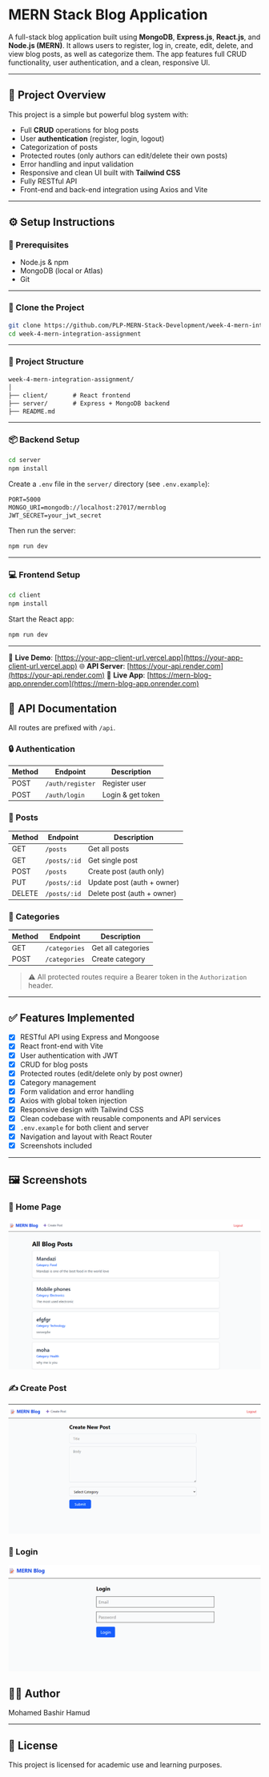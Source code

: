 # MERN Stack Blog Application

A full-stack blog application built using **MongoDB**, **Express.js**, **React.js**, and **Node.js (MERN)**. It allows users to register, log in, create, edit, delete, and view blog posts, as well as categorize them. The app features full CRUD functionality, user authentication, and a clean, responsive UI.

---

## 📝 Project Overview

This project is a simple but powerful blog system with:

- Full **CRUD** operations for blog posts
- User **authentication** (register, login, logout)
- Categorization of posts
- Protected routes (only authors can edit/delete their own posts)
- Error handling and input validation
- Responsive and clean UI built with **Tailwind CSS**
- Fully RESTful API
- Front-end and back-end integration using Axios and Vite

---

## ⚙️ Setup Instructions

### 🔐 Prerequisites

- Node.js & npm
- MongoDB (local or Atlas)
- Git

---

### 🚀 Clone the Project

```bash
git clone https://github.com/PLP-MERN-Stack-Development/week-4-mern-integration-assignment-MohamedBashir2093.git
cd week-4-mern-integration-assignment
````

---

### 📁 Project Structure

```
week-4-mern-integration-assignment/
│
├── client/       # React frontend
├── server/       # Express + MongoDB backend
├── README.md
```

---

### 📦 Backend Setup

```bash
cd server
npm install
```

Create a `.env` file in the `server/` directory (see `.env.example`):

```env
PORT=5000
MONGO_URI=mongodb://localhost:27017/mernblog
JWT_SECRET=your_jwt_secret
```

Then run the server:

```bash
npm run dev
```

---

### 💻 Frontend Setup

```bash
cd client
npm install
```

Start the React app:

```bash
npm run dev
```

---

🚀 **Live Demo**: [https://your-app-client-url.vercel.app](https://your-app-client-url.vercel.app)
🌐 **API Server**: [https://your-api.render.com](https://your-api.render.com)
🚀 **Live App**: [https://mern-blog-app.onrender.com](https://mern-blog-app.onrender.com)


## 📡 API Documentation

All routes are prefixed with `/api`.

### 🔒 Authentication

| Method | Endpoint         | Description       |
| ------ | ---------------- | ----------------- |
| POST   | `/auth/register` | Register user     |
| POST   | `/auth/login`    | Login & get token |

### 📝 Posts

| Method | Endpoint     | Description                |
| ------ | ------------ | -------------------------- |
| GET    | `/posts`     | Get all posts              |
| GET    | `/posts/:id` | Get single post            |
| POST   | `/posts`     | Create post (auth only)    |
| PUT    | `/posts/:id` | Update post (auth + owner) |
| DELETE | `/posts/:id` | Delete post (auth + owner) |

### 📁 Categories

| Method | Endpoint      | Description        |
| ------ | ------------- | ------------------ |
| GET    | `/categories` | Get all categories |
| POST   | `/categories` | Create category    |

> ⚠️ All protected routes require a Bearer token in the `Authorization` header.

---

## ✅ Features Implemented

* [x] RESTful API using Express and Mongoose
* [x] React front-end with Vite
* [x] User authentication with JWT
* [x] CRUD for blog posts
* [x] Protected routes (edit/delete only by post owner)
* [x] Category management
* [x] Form validation and error handling
* [x] Axios with global token injection
* [x] Responsive design with Tailwind CSS
* [x] Clean codebase with reusable components and API services
* [x] `.env.example` for both client and server
* [x] Navigation and layout with React Router
* [x] Screenshots included

---

## 🖼 Screenshots

### 📄 Home Page

![Home Page](./screenshots/Screenshot%202025-07-13%20130222.png)

### ✍️ Create Post

![Create Post](./screenshots/Screenshot%202025-07-13%20130922.png)

### 🔐 Login

![Login Page](./screenshots/Screenshot%202025-07-13%20131040.png)



## 👨‍💻 Author

 Mohamed Bashir Hamud

---

## 📃 License

This project is licensed for academic use and learning purposes.


